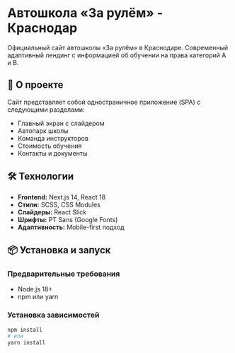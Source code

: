 # Автошкола «За рулём» - Краснодар

Официальный сайт автошколы «За рулём» в Краснодаре. Современный адаптивный лендинг с информацией об обучении на права категорий A и B.

## 🚗 О проекте

Сайт представляет собой одностраничное приложение (SPA) с следующими разделами:

- Главный экран с слайдером
- Автопарк школы
- Команда инструкторов
- Стоимость обучения
- Контакты и документы

## 🛠 Технологии

- **Frontend:** Next.js 14, React 18
- **Стили:** SCSS, CSS Modules
- **Слайдеры:** React Slick
- **Шрифты:** PT Sans (Google Fonts)
- **Адаптивность:** Mobile-first подход

## 📦 Установка и запуск

### Предварительные требования

- Node.js 18+
- npm или yarn

### Установка зависимостей

```bash
npm install
# или
yarn install
```
